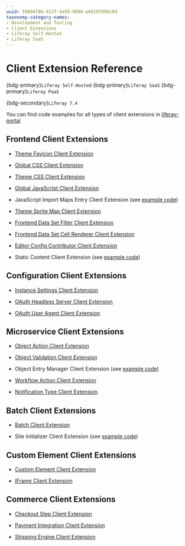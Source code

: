 ```yaml
---
uuid: 58004786-912f-4a59-9680-e6818788dc84
taxonomy-category-names:
- Development and Tooling
- Client Extensions
- Liferay Self-Hosted
- Liferay SaaS
---
```


# Client Extension Reference

{bdg-primary}`Liferay Self-Hosted`
{bdg-primary}`Liferay SaaS`
{bdg-primary}`Liferay PaaS`

{bdg-secondary}`Liferay 7.4`

You can find code examples for all types of client extensions in [liferay-portal](https://github.com/liferay/liferay-portal/tree/master/workspaces/liferay-sample-workspace/client-extensions)

## Frontend Client Extensions

- [Theme Favicon Client Extension](../customizing-liferays-look-and-feel/using-a-theme-favicon-client-extension.md)

- [Global CSS Client Extension](../customizing-liferays-look-and-feel/using-a-css-client-extension.md)

- [Theme CSS Client Extension](../customizing-liferays-look-and-feel/using-a-theme-css-client-extension.md)

- [Global JavaScript Client Extension](../customizing-liferays-look-and-feel/using-a-javascript-client-extension.md)

- JavaScript Import Maps Entry Client Extension (see [example code](https://github.com/liferay/liferay-portal/tree/master/workspaces/liferay-sample-workspace/client-extensions/liferay-sample-js-import-maps-entry))

- [Theme Sprite Map Client Extension](../customizing-liferays-look-and-feel/using-a-theme-spritemap-client-extension.md)

- [Frontend Data Set Filter Client Extension](../customizing-liferays-look-and-feel/using-a-frontend-data-set-filter-client-extension.md)

- [Frontend Data Set Cell Renderer Client Extension](../customizing-liferays-look-and-feel/using-a-frontend-data-set-cell-renderer-client-extension.md)

- [Editor Config Contributor Client Extension](../customizing-liferays-look-and-feel/using-an-editor-config-contributor-client-extension.md)

- Static Content Client Extension (see [example code](https://github.com/liferay/liferay-portal/tree/master/workspaces/liferay-sample-workspace/client-extensions/liferay-sample-static-content))

## Configuration Client Extensions

- [Instance Settings Client Extension](../configuration-as-code.md#instance-settings-client-extensions)

- [OAuth Headless Server Client Extension](../configuration-as-code.md#oauth-headless-server-client-extensions)

- [OAuth User Agent Client Extension](../configuration-as-code.md#oauth-user-agent-client-extensions)

## Microservice Client Extensions

- [Object Action Client Extension](../integrating-microservices.md#object-action-client-extensions)

- [Object Validation Client Extension](../integrating-microservices.md#object-validation-rule-client-extension)

- Object Entry Manager Client Extension (see [example code](https://github.com/liferay/liferay-portal/tree/master/workspaces/liferay-sample-workspace/client-extensions/liferay-sample-etc-spring-boot))

- [Workflow Action Client Extension](../integrating-microservices.md#workflow-action-client-extensions)

- [Notification Type Client Extension](../integrating-microservices.md#notification-type-client-extensions)

## Batch Client Extensions

- [Batch Client Extension](../importing-exporting-data.md)

- Site Initializer Client Extension (see [example code](https://github.com/liferay/liferay-portal/tree/master/workspaces/liferay-sample-workspace/client-extensions/liferay-sample-site-initializer))

## Custom Element Client Extensions

- [Custom Element Client Extension](../integrating-external-applications/creating-a-basic-custom-element.md)

- [IFrame Client Extension](../integrating-external-applications/using-an-iframe-client-extension.md)

## Commerce Client Extensions

- [Checkout Step Client Extension](https://learn.liferay.com/w/commerce/developer-guide/using-client-extensions/using-the-checkout-step-client-extension)

- [Payment Integration Client Extension](https://learn.liferay.com/w/commerce/developer-guide/using-client-extensions/using-the-payment-integration-client-extension)

- [Shipping Engine Client Extension](https://learn.liferay.com/w/commerce/developer-guide/using-client-extensions/using-the-shipping-engine-client-extension)